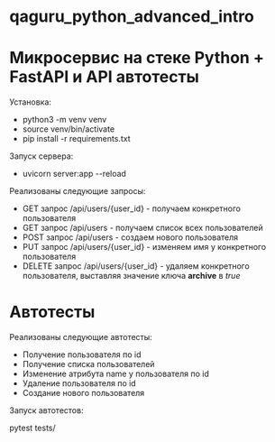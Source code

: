 # qaguru_python_advanced_intro
# Микросервис на стеке Python + FastAPI и API автотесты 

Установка:
- python3 -m venv venv
- source venv/bin/activate
- pip install -r requirements.txt


Запуск сервера:
- uvicorn server:app --reload

Реализованы следующие запросы:
- GET запрос /api/users/{user_id} - получаем конкретного пользователя
- GET запрос /api/users - получаем список всех пользователей
- POST запрос /api/users - создаем нового пользователя
- PUT запрос /api/users/{user_id} - изменяем имя у конкретного пользователя
- DELETE запрос /api/users/{user_id} - удаляем конкретного пользователя, выставляя значение ключа **archive** в *true*

# Автотесты

Реализованы следующие автотесты:
- Получение пользователя по id
- Получение списка пользователей
- Изменение атрибута name у пользователя по id
- Удаление пользователя по id
- Создание нового пользователя

Запуск автотестов:

pytest tests/
